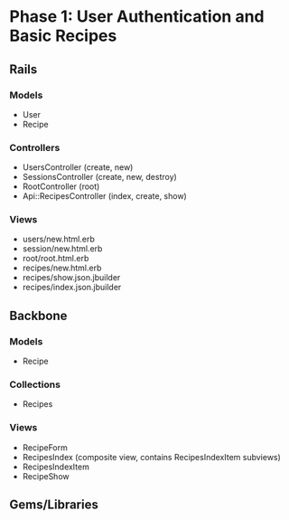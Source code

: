 # Phase 1: User Authentication and Basic Recipes

## Rails
### Models
* User
* Recipe

### Controllers
* UsersController (create, new)
* SessionsController (create, new, destroy)
* RootController (root)
* Api::RecipesController (index, create, show)

### Views
* users/new.html.erb
* session/new.html.erb
* root/root.html.erb
* recipes/new.html.erb
* recipes/show.json.jbuilder
* recipes/index.json.jbuilder

## Backbone
### Models
* Recipe

### Collections
* Recipes

### Views
* RecipeForm
* RecipesIndex (composite view, contains RecipesIndexItem subviews)
* RecipesIndexItem
* RecipeShow

## Gems/Libraries
